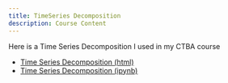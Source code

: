 ```yaml
---
title: TimeSeries Decomposition
description: Course Content
---
```


Here is a Time Series Decomposition I used in my CTBA course
- [Time Series Decomposition (html)](TimeSeriesDecomposition.html)
- [Time Series Decomposition (ipynb)](TimeSeriesDecomposition.ipynb)
